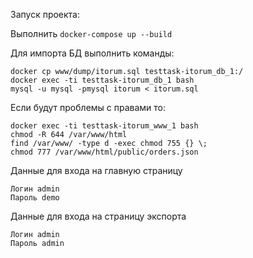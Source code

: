Запуск проекта:

Выполнить ```docker-compose up --build```

Для импорта БД выполнить команды:

```
docker cp www/dump/itorum.sql testtask-itorum_db_1:/
docker exec -ti testtask-itorum_db_1 bash
mysql -u mysql -pmysql itorum < itorum.sql
```

Если будут проблемы с правами то:
```
docker exec -ti testtask-itorum_www_1 bash
chmod -R 644 /var/www/html
find /var/www/ -type d -exec chmod 755 {} \;
chmod 777 /var/www/html/public/orders.json 
```

Данные для входа на главную страницу 
```
Логин admin
Пароль demo
```

Данные для входа на страницу экспорта
```
Логин admin
Пароль admin
```